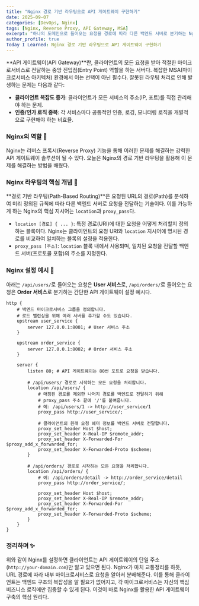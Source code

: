 ```yaml
---
title: "Nginx 경로 기반 라우팅으로 API 게이트웨이 구현하기"
date: 2025-09-07
categories: [DevOps, Nginx]
tags: [Nginx, Reverse Proxy, API Gateway, MSA]
excerpt: "하나의 도메인으로 들어오는 요청을 경로에 따라 다른 백엔드 서버로 분기하는 Nginx의 경로 기반 라우팅에 대해 학습했다. MSA 환경에서 API 게이트웨이를 구축하는 핵심 원리를 정리한다."
author_profile: true
Today I Learned: Nginx 경로 기반 라우팅으로 API 게이트웨이 구현하기
---
```


**API 게이트웨이(API Gateway)**란, 클라이언트의 모든 요청을 받아 적절한 마이크로서비스로 전달하는 중앙 진입점(Entry Point) 역할을 하는 서버다. 복잡한 MSA(마이크로서비스 아키텍처) 환경에서 이는 선택이 아닌 필수다. 잘못된 라우팅 처리로 인해 발생하는 문제는 다음과 같다:

* **클라이언트 복잡도 증가**: 클라이언트가 모든 서비스의 주소(IP, 포트)를 직접 관리해야 하는 문제.
* **인증/인가 로직 중복**: 각 서비스마다 공통적인 인증, 로깅, 모니터링 로직을 개별적으로 구현해야 하는 비효율.

### Nginx의 역할 📜

Nginx는 리버스 프록시(Reverse Proxy) 기능을 통해 이러한 문제를 해결하는 강력한 API 게이트웨이 솔루션이 될 수 있다. 오늘은 Nginx의 경로 기반 라우팅을 활용해 이 문제를 해결하는 방법을 배웠다.

### Nginx 라우팅의 핵심 개념 🔗

**경로 기반 라우팅(Path-Based Routing)**은 요청된 URL의 경로(Path)를 분석하여 미리 정의된 규칙에 따라 다른 백엔드 서버로 요청을 전달하는 기술이다. 이를 가능하게 하는 Nginx의 핵심 지시어는 `location`과 `proxy_pass`다.

* `location [경로] { ... }`: 특정 경로(URI)에 대한 요청을 어떻게 처리할지 정의하는 블록이다. Nginx는 클라이언트의 요청 URI와 `location` 지시어에 명시된 경로를 비교하여 일치하는 블록의 설정을 적용한다.
* `proxy_pass [주소]`: `location` 블록 내에서 사용되며, 일치된 요청을 전달할 백엔드 서버(프로토콜 포함)의 주소를 지정한다.

### Nginx 설정 예시 📝

아래는 `/api/users/`로 들어오는 요청은 **User 서비스**로, `/api/orders/`로 들어오는 요청은 **Order 서비스**로 분기하는 간단한 API 게이트웨이 설정 예시다.

```nginx
http {
    # 백엔드 마이크로서비스 그룹을 정의합니다.
    # 로드 밸런싱을 위해 여러 서버를 추가할 수도 있습니다.
    upstream user_service {
        server 127.0.0.1:8001; # User 서비스 주소
    }

    upstream order_service {
        server 127.0.0.1:8002; # Order 서비스 주소
    }

    server {
        listen 80; # API 게이트웨이는 80번 포트로 요청을 받습니다.

        # /api/users/ 경로로 시작하는 모든 요청을 처리합니다.
        location /api/users/ {
            # 매칭된 경로를 제외한 나머지 경로를 백엔드로 전달하기 위해
            # proxy_pass 주소 끝에 '/'를 붙여줍니다.
            # 예: /api/users/1 -> http://user_service/1
            proxy_pass http://user_service/;

            # 클라이언트의 원래 요청 헤더 정보를 백엔드 서버로 전달합니다.
            proxy_set_header Host $host;
            proxy_set_header X-Real-IP $remote_addr;
            proxy_set_header X-Forwarded-For $proxy_add_x_forwarded_for;
            proxy_set_header X-Forwarded-Proto $scheme;
        }

        # /api/orders/ 경로로 시작하는 모든 요청을 처리합니다.
        location /api/orders/ {
            # 예: /api/orders/detail -> http://order_service/detail
            proxy_pass http://order_service/;

            proxy_set_header Host $host;
            proxy_set_header X-Real-IP $remote_addr;
            proxy_set_header X-Forwarded-For $proxy_add_x_forwarded_for;
            proxy_set_header X-Forwarded-Proto $scheme;
        }
    }
}
```

### 정리하며 ✨

위와 같이 Nginx를 설정하면 클라이언트는 API 게이트웨이의 단일 주소(`http://your-domain.com`)만 알고 있으면 된다. Nginx가 마치 교통정리를 하듯, URL 경로에 따라 내부 마이크로서비스로 요청을 알아서 분배해준다. 이를 통해 클라이언트는 백엔드 구조의 복잡성을 알 필요가 없어지고, 각 마이크로서비스는 자신의 핵심 비즈니스 로직에만 집중할 수 있게 된다. 이것이 바로 Nginx를 활용한 API 게이트웨이 구축의 핵심 원리다.